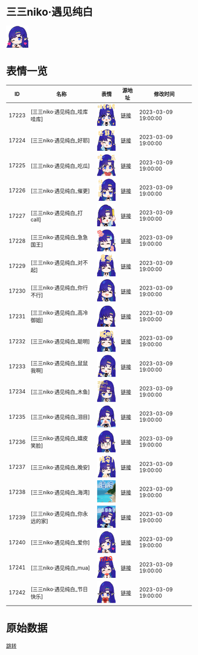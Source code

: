 # 三三niko·遇见纯白

<img src="./cover.png" height="60" alt="cover" />

# 表情一览

|ID|名称|表情|源地址|修改时间|
|----|----|----|----|----|
|17223|[三三niko·遇见纯白_哇库哇库]|<img src="./pic/017223_%5B三三niko·遇见纯白_哇库哇库%5D.png" height="60" alt="哇库哇库"/>|[链接](https://i0.hdslb.com/bfs/garb/3e521f1874a90805a854434538b05003cb3cf7ef.png)|2023-03-09 19:00:00|
|17224|[三三niko·遇见纯白_好耶]|<img src="./pic/017224_%5B三三niko·遇见纯白_好耶%5D.png" height="60" alt="好耶"/>|[链接](https://i0.hdslb.com/bfs/garb/7c606fddbd829c53783669c8c78a31723b42296f.png)|2023-03-09 19:00:00|
|17225|[三三niko·遇见纯白_吃瓜]|<img src="./pic/017225_%5B三三niko·遇见纯白_吃瓜%5D.png" height="60" alt="吃瓜"/>|[链接](https://i0.hdslb.com/bfs/garb/7a9fdff897aaeed938b04760189e1c37eeadc22f.png)|2023-03-09 19:00:00|
|17226|[三三niko·遇见纯白_催更]|<img src="./pic/017226_%5B三三niko·遇见纯白_催更%5D.png" height="60" alt="催更"/>|[链接](https://i0.hdslb.com/bfs/garb/b8a4177d807555b75443f3f62766998f92553e58.png)|2023-03-09 19:00:00|
|17227|[三三niko·遇见纯白_打call]|<img src="./pic/017227_%5B三三niko·遇见纯白_打call%5D.png" height="60" alt="打call"/>|[链接](https://i0.hdslb.com/bfs/garb/b64129b5a32668660fa5f00c02c41d1dbdbba94f.png)|2023-03-09 19:00:00|
|17228|[三三niko·遇见纯白_急急国王]|<img src="./pic/017228_%5B三三niko·遇见纯白_急急国王%5D.png" height="60" alt="急急国王"/>|[链接](https://i0.hdslb.com/bfs/garb/7484016594054f1492e47e2e7226c4573ce0d931.png)|2023-03-09 19:00:00|
|17229|[三三niko·遇见纯白_对不起]|<img src="./pic/017229_%5B三三niko·遇见纯白_对不起%5D.png" height="60" alt="对不起"/>|[链接](https://i0.hdslb.com/bfs/garb/5c6225e5bf50f67e781652986389b4d0bd307f7f.png)|2023-03-09 19:00:00|
|17230|[三三niko·遇见纯白_你行不行]|<img src="./pic/017230_%5B三三niko·遇见纯白_你行不行%5D.png" height="60" alt="你行不行"/>|[链接](https://i0.hdslb.com/bfs/garb/7f07d61892e3089965473c27610b1ec3a3e54e06.png)|2023-03-09 19:00:00|
|17231|[三三niko·遇见纯白_高冷御姐]|<img src="./pic/017231_%5B三三niko·遇见纯白_高冷御姐%5D.png" height="60" alt="高冷御姐"/>|[链接](https://i0.hdslb.com/bfs/garb/a18053a67e7288d634fcc45de5a6883ae08ee391.png)|2023-03-09 19:00:00|
|17232|[三三niko·遇见纯白_聪明]|<img src="./pic/017232_%5B三三niko·遇见纯白_聪明%5D.png" height="60" alt="聪明"/>|[链接](https://i0.hdslb.com/bfs/garb/4f0abe82c328453691f0f957667f7557993ec0b4.png)|2023-03-09 19:00:00|
|17233|[三三niko·遇见纯白_鼠鼠我啊]|<img src="./pic/017233_%5B三三niko·遇见纯白_鼠鼠我啊%5D.png" height="60" alt="鼠鼠我啊"/>|[链接](https://i0.hdslb.com/bfs/garb/dd41e8443c0bd366d535101231ea4b959cd565a6.png)|2023-03-09 19:00:00|
|17234|[三三niko·遇见纯白_木鱼]|<img src="./pic/017234_%5B三三niko·遇见纯白_木鱼%5D.png" height="60" alt="木鱼"/>|[链接](https://i0.hdslb.com/bfs/garb/00395960dae833579d52e025a765753688969b09.png)|2023-03-09 19:00:00|
|17235|[三三niko·遇见纯白_泪目]|<img src="./pic/017235_%5B三三niko·遇见纯白_泪目%5D.png" height="60" alt="泪目"/>|[链接](https://i0.hdslb.com/bfs/garb/c9fc997baba5308a5ae1066e05675bd07e31ff30.png)|2023-03-09 19:00:00|
|17236|[三三niko·遇见纯白_嬉皮笑脸]|<img src="./pic/017236_%5B三三niko·遇见纯白_嬉皮笑脸%5D.png" height="60" alt="嬉皮笑脸"/>|[链接](https://i0.hdslb.com/bfs/garb/1cf5deac474b115d52c585d1b5d9f0ff5ee2b608.png)|2023-03-09 19:00:00|
|17237|[三三niko·遇见纯白_晚安]|<img src="./pic/017237_%5B三三niko·遇见纯白_晚安%5D.png" height="60" alt="晚安"/>|[链接](https://i0.hdslb.com/bfs/garb/678df371488e3cff12bd4c75e1f7178644bf7398.png)|2023-03-09 19:00:00|
|17238|[三三niko·遇见纯白_海湾]|<img src="./pic/017238_%5B三三niko·遇见纯白_海湾%5D.png" height="60" alt="海湾"/>|[链接](https://i0.hdslb.com/bfs/garb/f7e41b212c7c05093d338b1425ad69179ee5f34f.png)|2023-03-09 19:00:00|
|17239|[三三niko·遇见纯白_你永远的家]|<img src="./pic/017239_%5B三三niko·遇见纯白_你永远的家%5D.png" height="60" alt="你永远的家"/>|[链接](https://i0.hdslb.com/bfs/garb/217574896acd000368c6a800097cd60f9831ba60.png)|2023-03-09 19:00:00|
|17240|[三三niko·遇见纯白_爱你]|<img src="./pic/017240_%5B三三niko·遇见纯白_爱你%5D.png" height="60" alt="爱你"/>|[链接](https://i0.hdslb.com/bfs/garb/1cae1d69bc59d64e59e5db62bf29130c9fe2c83e.png)|2023-03-09 19:00:00|
|17241|[三三niko·遇见纯白_mua]|<img src="./pic/017241_%5B三三niko·遇见纯白_mua%5D.png" height="60" alt="mua"/>|[链接](https://i0.hdslb.com/bfs/garb/153873cd0b69532cd7f63277cc4af628d410ff80.png)|2023-03-09 19:00:00|
|17242|[三三niko·遇见纯白_节日快乐]|<img src="./pic/017242_%5B三三niko·遇见纯白_节日快乐%5D.png" height="60" alt="节日快乐"/>|[链接](https://i0.hdslb.com/bfs/garb/e34119c85105fec0f1dc38cee553d0f11e2f868a.png)|2023-03-09 19:00:00|

# 原始数据

[跳转](./raw.json)

